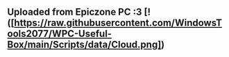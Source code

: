 ## Uploaded from Epiczone PC :3 [!([https://raw.githubusercontent.com/WindowsTools2077/WPC-Useful-Box/main/Scripts/data/Cloud.png])
